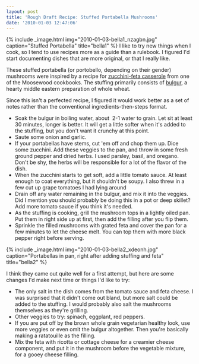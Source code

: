 ```yaml
---
layout: post
title: 'Rough Draft Recipe: Stuffed Portabella Mushrooms'
date: '2010-01-03 12:47:06'
---
```



{% include _image.html img="2010-01-03-bella1_nzagbn.jpg" caption="Stuffed Portabella" title="bella1"  %}
I like to try new things when I cook, so I tend to use recipes more as a guide than a rulebook. I figured I'd start documenting dishes that are more original, or that I really like.

These stuffed portabella (or portobello, depending on their gender) mushrooms were inspired by a recipe for [zucchini-feta casserole](http://books.google.com/books?id=RIZUbs0nrsIC&lpg=PA114&ots=u4MS5gL4-y&dq=bulgur%20zucchini%20moosewood&pg=PA114#v=onepage&q=&f=false) from one of the Moosewood cookbooks. The stuffing primarily consists of [bulgur](http://en.wikipedia.org/wiki/Bulgur), a hearty middle eastern preparation of whole wheat.

Since this isn't a perfected recipe, I figured it would work better as a set of notes rather than the conventional ingredients-then-steps format.

- Soak the bulgur in boiling water, about  2-1 water to grain. Let sit at least 30 minutes, longer is better. It will get a little softer when it's added to the stuffing, but you don't want it crunchy at this point.
- Saute some onion and garlic.
- If your portabellas have stems, cut 'em off and chop them up. Dice some zucchini. Add these veggies to the pan, and throw in some fresh ground pepper and dried herbs. I used parsley, basil, and oregano. Don't be shy, the herbs will be responsible for a lot of the flavor of the dish.
- When the zucchini starts to get soft, add a little tomato sauce. At least enough to coat everything, but it shouldn't be soupy. I also threw in a few cut up grape tomatoes I had lying around
- Drain off any water remaining in the bulgur, and mix it into the veggies. Did I mention you should probably be doing this in a pot or deep skillet? Add more tomato sauce if you think it's needed.
- As the stuffing is cooking, grill the mushroom tops in a lightly oiled pan. Put them in right side up at first, then add the filling after you flip them.
- Sprinkle the filled mushrooms with grated feta and cover the pan for a few minutes to let the cheese melt. You can top them with more black pepper right before serving.

{% include _image.html img="2010-01-03-bella2_xdeonh.jpg" caption="Portabellas in pan, right after adding stuffing and feta" title="bella2"  %}

I think they came out quite well for a first attempt, but here are some changes I'd make next time or things I'd like to try:

- The only salt in the dish comes from the tomato sauce and feta cheese. I was surprised that it didn't come out bland, but more salt could be added to the stuffing. I would probably also salt the mushrooms themselves as they're grilling.
- Other veggies to try: spinach, eggplant, red peppers.
- If you are put off by the brown whole grain vegetarian healthy look, use more veggies or even omit the bulgur altogether. Then you're basically making a ratatouille as the filling.
- Mix the feta with ricotta or cottage cheese for a creamier cheese component, and put it in the mushroom before the vegetable mixture, for a gooey cheese filling.

